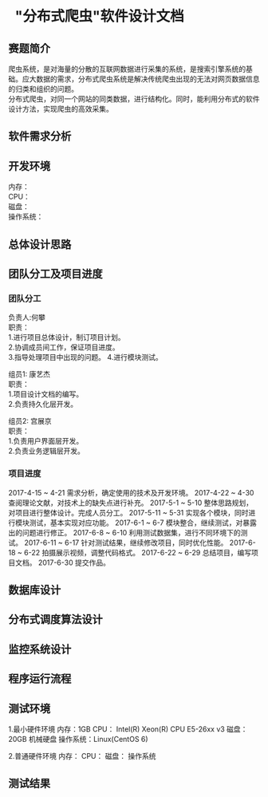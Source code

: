 #   "分布式爬虫"软件设计文档 

## 赛题简介
爬虫系统，是对海量的分散的互联网数据进行采集的系统，是搜索引擎系统的基础。应大数据的需求，分布式爬虫系统是解决传统爬虫出现的无法对网页数据信息的归类和组织的问题。  
分布式爬虫，对同一个网站的同类数据，进行结构化。同时，能利用分布式的软件设计方法，实现爬虫的高效采集。  

## 软件需求分析

## 开发环境

内存：  
CPU：  
磁盘：  
操作系统：  

## 总体设计思路
## 团队分工及项目进度 

### 团队分工

负责人:何攀     
职责：   
     1.进行项目总体设计，制订项目计划。  
     2.协调成员间工作，保证项目进度。  
     3.指导处理项目中出现的问题。
     4.进行模块测试。

组员1: 康艺杰  
职责：  
     1.项目设计文档的编写。  
     2.负责持久化层开发。  

组员2: 宫展京  
职责：  
     1.负责用户界面层开发。  
     2.负责业务逻辑层开发。  
      
### 项目进度  

2017-4-15 ~ 4-21
    需求分析，确定使用的技术及开发环境。
2017-4-22 ~ 4-30
    查阅理论文献，对技术上的缺失点进行补充。
2017-5-1 ~ 5-10
    整体思路规划，对项目进行整体设计。完成人员分工。
2017-5-11 ~ 5-31
    实现各个模块，同时进行模块测试，基本实现对应功能。
2017-6-1 ~ 6-7
    模块整合，继续测试，对暴露出的问题进行修正。
2017-6-8 ~ 6-10
    利用测试数据集，进行不同环境下的测试。
2017-6-11 ~ 6-17
    针对测试结果，继续修改项目，同时优化性能。
2017-6-18 ~ 6-22
    拍摄展示视频，调整代码格式。
2017-6-22 ~ 6-29
    总结项目，编写项目文档。
2017-6-30
    提交作品。


## 数据库设计
## 分布式调度算法设计
## 监控系统设计

## 程序运行流程

## 测试环境
1.最小硬件环境
内存：1GB
CPU： Intel(R) Xeon(R) CPU E5-26xx v3
磁盘：20GB 机械硬盘
操作系统：Linux(CentOS 6)

2.普通硬件环境
内存：
CPU：
磁盘：
操作系统 
## 测试结果
## 

